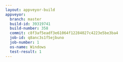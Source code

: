 ```yaml
---
layout: appveyor-build
appveyor:
  branch: master
  build-id: 39319741
  build-number: 358
  commit: c8f3af5eadf3e61064f12284027c4223e5be3ba4
  job-id: q8anc3s1f5ejbuno
  job-number: 1
  os-name: Windows
  test-result: 1
---
```

